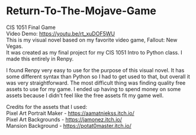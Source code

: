 # Return-To-The-Mojave-Game
CIS 1051 Final Game  
Video Demo: https://youtu.be/rt_xuDOF5WU  
This is my visual novel based on my favorite video game, Fallout: New Vegas.  
It was created as my final project for my CIS 1051 Intro to Python class. I made this entirely in Renpy.  

I found Renpy very easy to use for the purpose of this visual novel. It has some different syntax than Python so I had to get used to that, but overall it was very straightforward.
The most difficult thing was finding quality free assets to use for my game. I ended up having to spend money on some assets because I didn't feel like the free assets fit my game well.

Credits for the assets that I used:  
Pixel Art Portrait Maker - https://aamatniekss.itch.io/  
Pixel Art Backgrounds - https://jamonez.itch.io/  
Mansion Background - https://potat0master.itch.io/  
